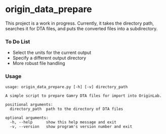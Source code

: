 # origin_data_prepare

This project is a work in progress. Currently, it takes the directory path, searches it for DTA files, and puts the converted files into a subdirectory.

### To Do List

- Select the units for the current output
- Specify a different output directory
- More robust file handling

### Usage

```
usage: origin_data_prepare.py [-h] [-v] directory_path

A simple script to prepare Gamry DTA files for import into OriginLab.

positional arguments:
  directory_path  path to the directory of DTA files

optional arguments:
  -h, --help      show this help message and exit
  -v, --version   show program's version number and exit
```
